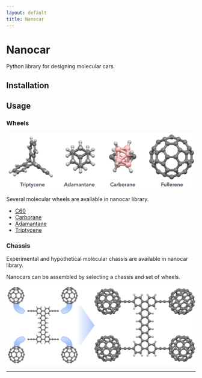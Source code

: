 ```yaml
---
layout: default
title: Nanocar
---
```

# Nanocar
Python library for designing molecular cars.

## Installation

## Usage

### Wheels
<p align="center"> <img src="img/wheels.png"> </p>

Several molecular wheels are available in nanocar library.
- [C60]
- [Carborane]
- [Adamantane]
- [Triptycene]

### Chassis
Experimental and hypothetical molecular chassis are available in nanocar library.

Nanocars can be assembled by selecting a chassis and set of wheels.
<p align="center"> <img src="img/nanocar-build.PNG"> </p>

-------------------------------------------------------------------------------------------
[Carborane]: https://en.wikipedia.org/wiki/Carborane
[C60]: https://en.wikipedia.org/wiki/Buckminsterfullerene
[Adamantane]: https://en.wikipedia.org/wiki/Adamantane
[Triptycene]: https://en.wikipedia.org/wiki/Triptycene
[rigid-wall]: https://kbsezginel.github.io/Nanocar/rigid-wall
[lammps-setup]: https://kbsezginel.github.io/Nanocar/lammps-setup
[molecular-diffusion-on-a-surface]: https://kbsezginel.github.io/Nanocar/molecular-diffusion-on-a-surface
